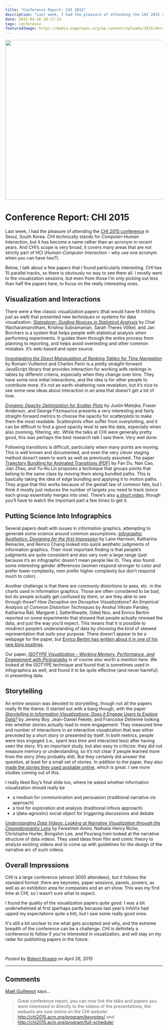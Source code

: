 ```yaml
---
title: "Conference Report: CHI 2015"
description: "Last week, I had the pleasure of attending the CHI 2015 conference in Seoul, South Korea. CHI technically stands for Computer-Human Interaction, but it has become a name rather than an acronym in recent years. And CHI’s scope is very broad, it covers many areas that are not strictly part of HCI (Human-Computer Interaction – why use one acronym when you can have two?)."
date: 2015-04-26 18:17:23
tags: conference
featuredImage: https://media.eagereyes.org/wp-content/uploads/2015/04/chi-teaser.jpg
---
```


<p align="center"><img src="https://media.eagereyes.org/wp-content/uploads/2015/04/chi-teaser.jpg" alt="" width="825" height="510" /></p>

# Conference Report: CHI 2015

Last week, I had the pleasure of attending the <a href="http://chi2015.acm.org/">CHI 2015 conference</a> in Seoul, South Korea. <em>CHI</em> technically stands for <em>Computer-Human Interaction</em>, but it has become a name rather than an acronym in recent years. And CHI’s scope is very broad, it covers many areas that are not strictly part of HCI (<em>Human-Computer Interaction</em> – why use one acronym when you can have two?).

Below, I talk about a few papers that I found particularly interesting. CHI has 15 parallel tracks, so there is obviously no way to see them all. I mostly went to the visualization sessions, but even from those I’m only picking out less than half the papers here, to focus on the really interesting ones.

## Visualization and Interactions

There were a few classic visualization papers (that would have fit InfoVis just as well) that presented new techniques or systems for data visualization. <em><a href="http://hci.rwth-aachen.de/statsplorer">Statsplorer: Guiding Novices in Statistical Analysis</a></em> by Chat Wacharamanotham, Krishna Subramanian, Sarah Theres Völkel, and Jan Borchers is a system that helps people with statistical analysis when performing experiments. It guides them through the entire process from planning to reporting, and helps avoid overtesting and other common mistakes. It’s web-based and open source.

<em><a href="https://github.com/romsson/dragit">Investigating the Direct Manipulation of Ranking Tables for Time Navigation</a></em> by Romain Vuillemot and Charles Perin is a pretty straight-forward JavaScript library that provides interaction for working with rankings in tables by different criteria, especially when they change over time. They have some nice initial interactions, and the idea is for other people to contribute more. It’s not an earth-shattering new revelation, but it’s nice to see some new ideas about interaction in an area that doesn’t get a lot of love.

<em><a href="http://autodeskresearch.com/publications/overplotting">Dynamic Opacity Optimization for Scatter Plots</a></em> by Justin Matejka, Fraser Anderson, and George Fitzmaurice presents a very interesting and fairly straight-forward metrics to choose the opacity for scatterplots to make them the most readable. Scatterplots often suffer from overplotting, and it can be difficult to find a good opacity level to see the data, especially when also zooming, filtering, etc. While the talks at CHI were generally pretty good, this was perhaps the best research talk I saw there. Very well done.

Following transitions is difficult, particularly when many points are moving. This is well known and documented, and even the very clever staging method doesn’t seem to work as well as previously assumed. The paper <a href="http://www.cs.umd.edu/~fan/papers/du2015chi.pdf">Trajectory Bundling for Animated Transitions (PDF)</a> by Fan Du, Nan Cao, Jian Zhao, and Yu-Ru Lin proposes a technique that groups points that belong to the same class by moving them along bundled paths. This is basically taking the idea of edge bundling and applying it to motion paths. They argue that this works because of the gestalt law of common fate, but I think it mostly just reduces the number of targets you need to track (since each group essentially merges into one). There’s also <a href="http://www.cs.umd.edu/~fan/videos/du2015chi.mp4">a short video</a>, though you’ll have to watch the important part a few times to get it.

## Putting Science Into Infographics

Several papers dealt with issues in information graphics, attempting to generate some science around common assumptions. <a href="http://valt.cs.tufts.edu/papers/infographic-aesthetics/"><em>Infographic Aesthetics: Designing for the first Impression</em></a> by Lane Harrison, Katharina Reinecke, and Remco Chang looked into quick aesthetic judgments of information graphics. Their most important finding is that people’s judgments are quite consistent and also vary over a large range (just because it’s an infographic doesn’t mean people like it). They also found some interesting gender differences (women respond stronger to color and prefer lower complexity, men prefer higher complexity but don’t respond much to color).

Another challenge is that there are commonly distortions to axes, etc. in the charts used in information graphics. Those are often considered to be bad, but do people actually get confused by them, or are they able to see through those? <em>How Deceptive are Deceptive Visualizations? An Empirical Analysis of Common Distortion Techniques</em> by Anshul Vikram Pandey, Katharina Rall, Margaret L Satterthwaite, Oded Nov, and Enrico Bertini reported on some experiments that showed that people actually misread the data, and just the way you’d expect. This means that it is possible to misdirect people’s understanding of data by choosing the kind of skewed representation that suits your purpose. There doesn’t appear to be a webpage for the paper, but <a href="http://fellinlovewithdata.com/research/deceptive-visualizations">Enrico Bertini has written about it in one of his rare blog postings</a>.

Our paper, <em><a href="https://eagereyes.org/papers/isotype-visualization">ISOTYPE Visualization – Working Memory, Performance, and Engagement with Pictographs</a></em> is of course also worth a mention here. We looked at the ISOTYPE technique and found that is sometimes used in infographics as well, and found it to be quite effective (and never harmful) in presenting data.

## Storytelling

An entire session was devoted to storytelling, though not all the papers really fit the theme. It started out with a bang though, with the paper <em><a href="https://hal.inria.fr/hal-01133305">Storytelling in Information Visualizations: Does it Engage Users to Explore Data?</a></em> by Jeremy Boy, Jean-Daniel Fekete, and Francoise Detienne looking into whether stories actually lead to more engagement. They measured time and number of interactions in an interactive visualization that was either preceded by a short story or presented by itself. In both metrics, people were less engaged (i.e., spent less time and interacted less) after having seen the story. It’s an important study, but also easy to criticize: they did not measure memory or understanding, so it’s not clear if people learned more from the story (they probably did). But they certainly did answer the question, at least for a small set of stories. In addition to the paper, they also <a href="http://peopleviz.gforge.inria.fr/trunk/">made the stories they used available online</a>, which is great. I see more studies coming out of this.

I really liked Boy’s final slide too, where he asked whether information visualization should really be

<ul>
    <li>a medium for communication and persuasion (traditional narrative vis approach)</li>
    <li>a tool for exploration and analysis (traditional infovis approach)</li>
    <li>a (data-agnostic) social object for triggering discussions and debate</li>
</ul>

<em><a href="http://hci.cs.umanitoba.ca/publications/details/data-videos">Understanding Data Videos: Looking at Narrative Visualization through the Cinematography Lens</a></em> by Fereshteh Amini, Nathalie Henry Riche, Christophe Hurter, Bongshin Lee, and Pourang Irani looked at the narrative structure of data videos. They used ideas from film and comic theory to analyze existing videos and to come up with guidelines for the design of the narrative arc of such videos.

## Overall Impressions

CHI is a large conference (almost 3000 attendees), but it follows the standard format: there are keynotes, paper sessions, panels, posters, as well as an exhibition area for companies and an art show. This was my first time at CHI, so I wasn’t sure what to expect.

I found the quality of the visualization papers quite good. I was a bit underwhelmed at first (perhaps partly because last year’s InfoVis had upped my expectations quite a bit), but I saw some really good ones.

It's still a bit unclear to me what gets accepted and why, and the extreme breadth of the conference can be a challenge. CHI is definitely a conference to follow if you're interested in visualization, and will stay on my radar for publishing papers in the future.

&nbsp;


_Posted by <a href="/about">Robert Kosara</a> on April 26, 2015_


<aside class="comments">

---
## Comments

<a href="http://www.klewel.com" rel="nofollow noopener" target="_blank">Maël Guillemot</a> says…
>	Great conference report, you can now link the talks and papers you were interested in directly to the videos of the presentations, the webasts are now online on the CHI website: http://chi2015.acm.org/program/keynotes/ and http://chi2015.acm.org/program/full-schedule/

</aside>

